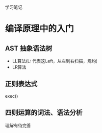学习笔记

# 编译原理中的入门
## AST 抽象语法树
- LL算法(L: 代表这Left，从左到右扫描，规约)
- LR算法
## 正则表达式
exec()

## 四则运算的词法、语法分析
理解有待完善